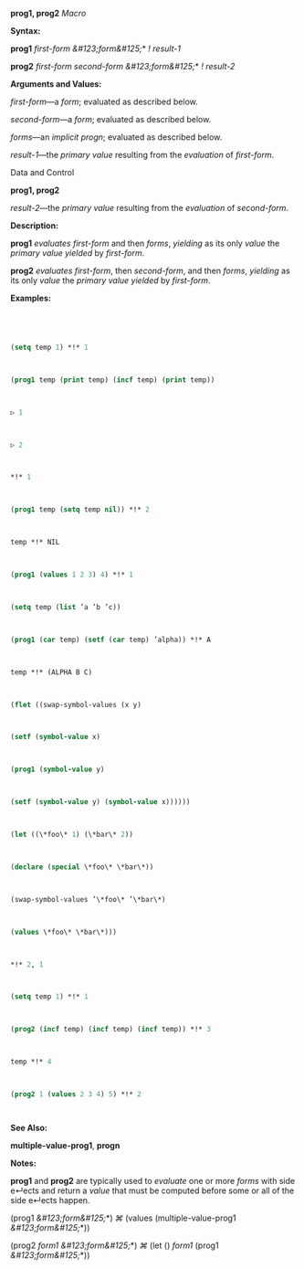 **prog1, prog2** *Macro* 



**Syntax:** 



**prog1** *first-form \&#123;form\&#125;*\* *! result-1* 



**prog2** *first-form second-form \&#123;form\&#125;*\* *! result-2* 



**Arguments and Values:** 



*first-form*—a *form*; evaluated as described below. 



*second-form*—a *form*; evaluated as described below. 



*forms*—an *implicit progn*; evaluated as described below. 



*result-1*—the *primary value* resulting from the *evaluation* of *first-form*. 



Data and Control 



 



 



**prog1, prog2** 



*result-2*—the *primary value* resulting from the *evaluation* of *second-form*. 



**Description:** 



**prog1** *evaluates first-form* and then *forms*, *yielding* as its only *value* the *primary value yielded* by *first-form*. 



**prog2** *evaluates first-form*, then *second-form*, and then *forms*, *yielding* as its only *value* the *primary value yielded* by *first-form*. 



**Examples:**
```lisp
 



(setq temp 1) *!* 1 



(prog1 temp (print temp) (incf temp) (print temp)) 



▷ 1 



▷ 2 



*!* 1 



(prog1 temp (setq temp nil)) *!* 2 



temp *!* NIL 



(prog1 (values 1 2 3) 4) *!* 1 



(setq temp (list ’a ’b ’c)) 



(prog1 (car temp) (setf (car temp) ’alpha)) *!* A 



temp *!* (ALPHA B C) 



(flet ((swap-symbol-values (x y) 



(setf (symbol-value x) 



(prog1 (symbol-value y) 



(setf (symbol-value y) (symbol-value x)))))) 



(let ((\*foo\* 1) (\*bar\* 2)) 



(declare (special \*foo\* \*bar\*)) 



(swap-symbol-values ’\*foo\* ’\*bar\*) 



(values \*foo\* \*bar\*))) 



*!* 2, 1 



(setq temp 1) *!* 1 



(prog2 (incf temp) (incf temp) (incf temp)) *!* 3 



temp *!* 4 



(prog2 1 (values 2 3 4) 5) *!* 2 




```
**See Also:** 



**multiple-value-prog1**, **progn** 



**Notes:** 



**prog1** and **prog2** are typically used to *evaluate* one or more *forms* with side e↵ects and return a *value* that must be computed before some or all of the side e↵ects happen. 



(prog1 *\&#123;form\&#125;*\*) *⌘* (values (multiple-value-prog1 *\&#123;form\&#125;*\*)) 



(prog2 *form1 \&#123;form\&#125;*\*) *⌘* (let () *form1* (prog1 *\&#123;form\&#125;*\*)) 







 



 



